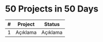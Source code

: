 # 50 Projects in 50 Days

| #   | Project  |  Status  |
| :-- | :------: | :------: |
| 1   | Açıklama | Açıklama |
